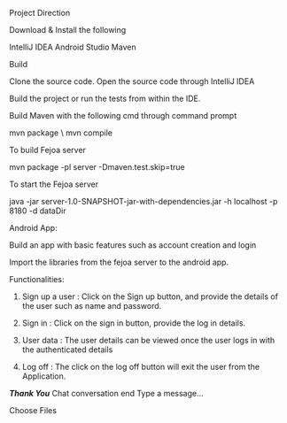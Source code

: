 

Project Direction

Download & Install the following

IntelliJ IDEA
Android Studio
Maven

Build




Clone the source code.
Open the source code through IntelliJ IDEA 


Build the project or run the tests from within the IDE.



Build Maven with the following cmd through command prompt

mvn package \ mvn compile

To build Fejoa server

mvn package -pl server -Dmaven.test.skip=true

To start the Fejoa server

java -jar server-1.0-SNAPSHOT-jar-with-dependencies.jar -h localhost -p 8180 -d dataDir

Android App:

Build an app with basic features such as account creation and login

Import the libraries from the fejoa server to the android app.

Functionalities:

1. Sign up a user : Click on the Sign up button, and provide the details of the user such as name and password.

2. Sign in  : Click on the sign in button, provide the log in details.

3. User data : The user details can be viewed once the user logs in with the authenticated details

4. Log off : The click on the log off button will exit the user from the Application.

***Thank You***
Chat conversation end
Type a message...

Choose Files
